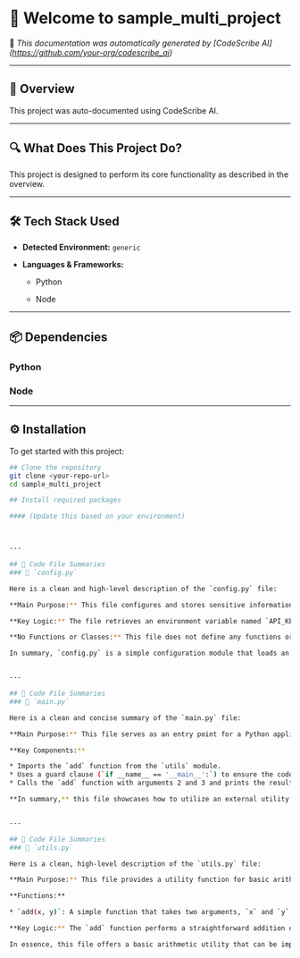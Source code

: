 # 👋 Welcome to sample_multi_project

📄 *This documentation was automatically generated by [CodeScribe AI] (https://github.com/your-org/codescribe_ai)*

---

## 🧠 Overview

This project was auto-documented using CodeScribe AI.

---

## 🔍 What Does This Project Do?

This project is designed to perform its core functionality as described in the overview.


---

## 🛠 Tech Stack Used

- **Detected Environment:** `generic`
- **Languages & Frameworks:**

  - Python

  - Node


---

## 📦 Dependencies



### Python



### Node



---

## ⚙️ Installation

To get started with this project:

```bash
## Clone the repository
git clone <your-repo-url>
cd sample_multi_project

## Install required packages

#### (Update this based on your environment)



---

## 🧩 Code File Summaries
### 📄 `config.py`

Here is a clean and high-level description of the `config.py` file:

**Main Purpose:** This file configures and stores sensitive information, specifically an API key, for an application.

**Key Logic:** The file retrieves an environment variable named `API_KEY` using the `os` module and makes it available for use in the application.

**No Functions or Classes:** This file does not define any functions or classes, serving solely as a configuration module to load and provide access to the API key.

In summary, `config.py` is a simple configuration module that loads an API key from an environment variable, making it easily accessible to other parts of the application.


---

## 🧩 Code File Summaries
### 📄 `main.py`

Here is a clean and concise summary of the `main.py` file:

**Main Purpose:** This file serves as an entry point for a Python application, demonstrating the usage of an external utility function from the `utils` module.

**Key Components:**

* Imports the `add` function from the `utils` module.
* Uses a guard clause (`if __name__ == '__main__':`) to ensure the code is executed only when the script is run directly.
* Calls the `add` function with arguments 2 and 3 and prints the result to the console.

**In summary,** this file showcases how to utilize an external utility function (`add`) from the `utils` module and prints the result to the console when run directly.


---

## 🧩 Code File Summaries
### 📄 `utils.py`

Here is a clean, high-level description of the `utils.py` file:

**Main Purpose:** This file provides a utility function for basic arithmetic operations.

**Functions:**

* `add(x, y)`: A simple function that takes two arguments, `x` and `y`, and returns their sum.

**Key Logic:** The `add` function performs a straightforward addition operation, returning the result of `x + y`.

In essence, this file offers a basic arithmetic utility that can be imported and used elsewhere in the codebase.

